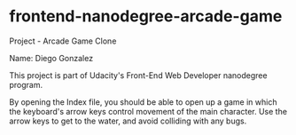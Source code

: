 frontend-nanodegree-arcade-game
===============================

Project - Arcade Game Clone

Name: Diego Gonzalez

This project is part of Udacity's Front-End Web Developer nanodegree program.

By opening the Index file, you should be able to open up a game in which the keyboard's arrow keys control movement of the main character.
Use the arrow keys to get to the water, and avoid colliding with any bugs.
